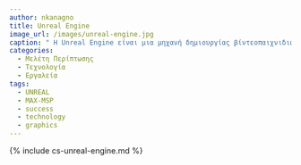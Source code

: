 ```yaml
---
author: nkanagno
title: Unreal Engine
image_url: /images/unreal-engine.jpg
caption: " Η Unreal Engine είναι μια μηχανή δημιουργίας βίντεοπαιχνιδιών που περιέχουν τρισδιάστατα γραφικά και περιβάλλοντα και αναπτύχθηκε από την Epic Games για πρώτη φορά το 1995. Δημιουργήθηκε κυριώς προκειμένα να υιοθετήθει από άλλες εταιρίες αυτής της βιομηχανίας. Γραμμένη ολόκληρη σε C++, διαθέτει υψηλό βαθμό φορητότητας , υποστηρίζοντας ένα ευρύ φάσμα πλατφορμών επιτραπέζιων υπολογιστών , κινητών , κονσόλων και εικονικής πραγματικότητας . "  
categories:
  - Μελέτη Περίπτωσης
  - Τεχνολογία
  - Εργαλεία
tags:
  - UNREAL
  - MAX-MSP
  - success
  - technology
  - graphics
---
```


{% include cs-unreal-engine.md %}
